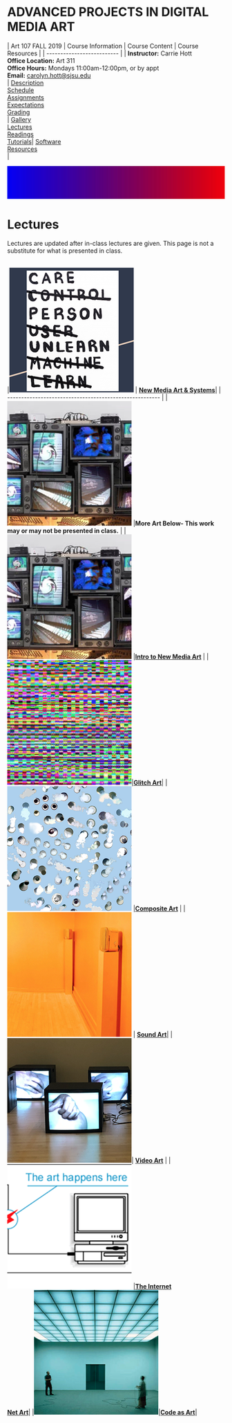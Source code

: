 # **ADVANCED PROJECTS IN DIGITAL MEDIA ART**

|  Art 107 FALL 2019  | Course Information  | Course Content | Course Resources |
| -------------------------- |
| **Instructor:** Carrie Hott <br> **Office Location:** Art 311 <br> **Office Hours:** Mondays 11:00am-12:00pm, or by appt <br> **Email:** carolyn.hott@sjsu.edu <br> | [Description](https://carriehott.github.io/sjsu-art107/#course-description) <br>  [Schedule](https://carriehott.github.io/sjsu-art107/schedule) <br> [Assignments](https://carriehott.github.io/sjsu-art107/assignments)<br>  [Expectations](https://carriehott.github.io/sjsu-art107/#course-expectations) <br>[Grading](https://carriehott.github.io/sjsu-art107/grading)<br>| [Gallery](https://carriehott.github.io/sjsu-art107/critiques)<br> [Lectures](https://carriehott.github.io/sjsu-art107/lectures)<br> [Readings](https://carriehott.github.io/sjsu-art107/readings) <br> [Tutorials](https://carriehott.github.io/sjsu-art107/tutorials)| [Software](https://carriehott.github.io/sjsu-art107/programs) <br> [Resources](https://carriehott.github.io/sjsu-art107/resources) <br>|

![DIGITAL MEDIA ART](gradient_4.jpg)

# Lectures
Lectures are updated after in-class lectures are given. This page is not a substitute for what is presented in class.
<br>
<br>



|![new media art](TaeyoonChoi_Care.png) |  **[New Media Art & Systems](https://docs.google.com/presentation/d/1mWILoiB9X-aAfptoJjkoWr__gMcCZVDqyRPpYRm4AfI/edit?usp=sharing)**|
| ------------------------------------------------------- |
| ![new media art](NewMediaArt.png) |**More Art Below- This work may or may not be presented in class.** |
| ![new media art](NewMediaArt.png) |**[Intro to New Media Art](https://carriehott.github.io/sjsu-art107/lectures/Intro_NewMediaArt/)** |
| ![new media art](GlitchArt.png)|**[Glitch Art](https://carriehott.github.io/sjsu-art107/lectures/glitch/)**|
| ![new media art](CompositeArt.png) |**[Composite Art](https://carriehott.github.io/sjsu-art107/lectures/Composite/)** |
|![new media art](SoundArt.png) | **[Sound Art](https://carriehott.github.io/sjsu-art107/lectures/Sound_Art/)**|
|![new media art](VideoArt.png)| **[Video Art](https://carriehott.github.io/sjsu-art107/lectures/Intro_VideoArt/)** |
|![net art](Net_Art.png) |[**The Internet**](https://carriehott.github.io/sjsu-art107/lectures/Intro_HTML_CSS/) <br> [**Net Art**](https://carriehott.github.io/sjsu-art107/lectures/Net_Art/)|
|![code art](InteractiveArt.png)|[**Code as Art**](https://carriehott.github.io/sjsu-art107/lectures/Interactive_Art/)|
